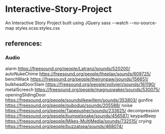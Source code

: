 # Interactive-Story-Project

An Interactive Story Project built using JQuery
sass --watch --no-source-map styles.scss:styles.css

## references:

### Audio

alarm https://freesound.org/people/Latranz/sounds/520200/
autoNukeChime https://freesound.org/people/theplax/sounds/609725/
benchWack https://freesound.org/people/theironpaw/sounds/156651/
bulkheadDoorSlam https://freesound.org/people/volivieri/sounds/161190/
metalScreech https://freesound.org/people/magnuswaker/sounds/530075/
openingSlidingDoor https://freesound.org/people/soundslikewillem/sounds/353803/
gunfire https://freesound.org/people/qubodup/sounds/205588/
noise https://freesound.org/people/Tapepusher/sounds/233625/
decompression https://freesound.org/people/bumpelsnake/sounds/456587/
keypadBeep https://freesound.org/people/Mikes-MultiMedia/sounds/732515/
crying https://freesound.org/people/buzzatsea/sounds/468074/
